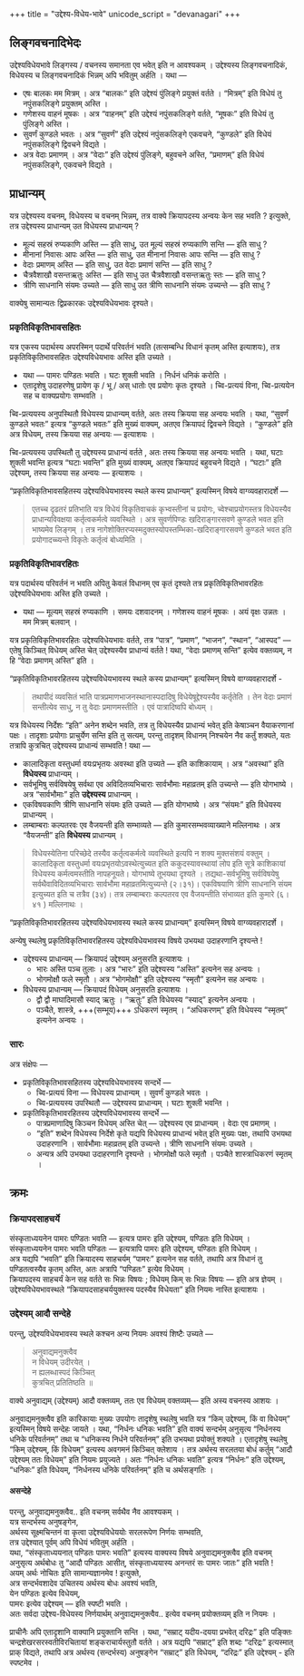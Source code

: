 +++
title = "उद्देश्य-विधेय-भावे"
unicode_script = "devanagari"
+++

## लिङ्गवचनादिभेदः
उद्देश्यविधेयभावे लिङ्गस्य / वचनस्य समानता एव भवेत् इति न आवश्यकम् । उद्देश्यस्य लिङ्गवचनादिकं, विधेयस्य च लिङ्गवचनादिकं भिन्नम् अपि भवितुम् अर्हति । यथा —

- एषः बालकः मम मित्रम् । अत्र “बालकः” इति उद्देश्यं पुंलिङ्गे प्रयुक्तं वर्तते । “मित्रम्” इति विधेयं तु नपुंसकलिङ्गे प्रयुक्तम् अस्ति ।
- गणेशस्य वाहनं मूषकः । अत्र “वाहनम्” इति उद्देश्यं नपुंसकलिङ्गे वर्तते, “मूषकः” इति विधेयं तु पुंलिङ्गे अस्ति ।
- सुवर्णं कुण्डले भवतः । अत्र “सुवर्णं” इति उद्देश्यं नपुंसकलिङ्गे एकवचने, “कुण्डले” इति विधेयं नपुंसकलिङ्गे द्विवचने विद्यते ।
- अत्र वेदाः प्रमाणम् । अत्र “वेदाः” इति उद्देश्यं पुंलिङ्गे, बहुवचने अस्ति, “प्रमाणम्” इति विधेयं नपुंसकलिङ्गे, एकवचने विद्यते ।

## प्राधान्यम्
यत्र उद्देश्यस्य वचनम्, विधेयस्य च वचनम् भिन्नम्, तत्र वाक्ये क्रियापदस्य अन्वयः केन सह भवति ? इत्युक्ते, तत्र उद्देश्यस्य प्राधान्यम् उत विधेयस्य प्राधान्यम् ?

- मूल्यं सहस्रं रुप्यकाणि अस्ति — इति साधु, उत मूल्यं सहस्रं रुप्यकाणि सन्ति — इति साधु ?
- मीनानां निवासः आपः अस्ति  — इति साधु, उत मीनानां निवासः आपः सन्ति — इति साधु ?
- वेदाः प्रमाणम् अस्ति  — इति साधु, उत वेदाः प्रमाणं सन्ति — इति साधु ?
- चैत्रवैशाखौ वसन्तऋतुः अस्ति — इति साधु  उत चैत्रवैशाखौ वसन्तऋतुः स्तः — इति साधु ?
- त्रीणि साधनानि संयमः उच्यते — इति साधु उत त्रीणि साधनानि संयमः उच्यन्ते — इति साधु ? 

वाक्येषु सामान्यतः द्विप्रकारकः उद्देश्यविधेयभावः दृश्यते। 

### प्रकृतिविकृतिभावसहितः
यत्र एकस्य पदार्थस्य अपरस्मिन् पदार्थे परिवर्तनं भवति (तत्सम्बन्धि विधानं कृतम् अस्ति इत्याशयः), तत्र प्रकृतिविकृतिभावसहितः उद्देश्यविधेयभावः अस्ति इति उच्यते ।

- यथा —  पामरः पण्डितः भवति । घटः शुक्ली भवति । निर्धनं धनिकं करोति ।
- एतादृशेषु उदाहरणेषु प्रायेण कृ / भू / अस् धातोः एव प्रयोगः कृतः दृश्यते ।  च्वि-प्रत्ययं विना, च्वि-प्रत्ययेन सह च वाक्यप्रयोगः सम्भवति ।


च्वि-प्रत्ययस्य अनुपस्थितौ विधेयस्य प्राधान्यम् वर्तते, अतः तस्य क्रियया सह अन्वयः भवति । यथा, “सुवर्णं कुण्डले भवतः” इत्यत्र “कुण्डले भवतः” इति मुख्यं वाक्यम्, अतएव क्रियापदं द्विवचने विद्यते । “कुण्डले” इति अत्र विधेयम्, तस्य क्रियया सह अन्वयः — इत्याशयः ।

च्वि-प्रत्ययस्य उपस्थितौ तु उद्देश्यस्य प्राधान्यं वर्तते , अतः तस्य क्रियया सह अन्वयः भवति । यथा, घटाः शुक्ली भवन्ति इत्यत्र “घटाः भवन्ति” इति मुख्यं वाक्यम्, अतएव क्रियापदं बहुवचने विद्यते ।  “घटाः” इति उद्देश्यम्, तस्य क्रियया सह अन्वयः — इत्याशयः ।

“प्रकृतिविकृतिभावसहितस्य उद्देश्यविधेयभावस्य स्थले कस्य प्राधान्यम्” इत्यस्मिन् विषये वाग्व्यवहारादर्शे —

> एतच्च दृढतरं प्रतिभाति यत्र विधेयं विकृतिवाचकं कृभ्वस्तीनां च प्रयोगः, च्वेश्चाप्रयोगस्तत्र विधेयस्यैव प्राधान्यविवक्षया कर्तृत्वकर्मत्वे व्यवस्थिते । अत्र सुवर्णपिण्डः खदिराङ्गारसवणे कुण्डले भवत इति भाष्यमेव लिङ्गम् । तत्र नागेशोक्तिरप्यस्मदुक्तस्योपस्तम्भिका-खदिराङ्गारसवणे कुण्डले भवत इति प्रयोगादच्च्यन्ते विकृतेः कर्तृत्वं बोध्यमिति ।

### प्रकृतिविकृतिभावरहितः
यत्र पदार्थस्य परिवर्तनं न भवति अपितु केवलं विधानम् एव कृतं दृश्यते तत्र प्रकृतिविकृतिभावरहितः उद्देश्यविधेयभावः अस्ति इति उच्यते ।

- यथा — मूल्यम् सहस्रं रुप्यकाणि । समयः दशवादनम् । गणेशस्य वाहनं मूषकः ।  अयं वृक्षः उन्नतः । मम मित्रम् बलवान् । 

यत्र  प्रकृतिविकृतिभावरहितः उद्देश्यविधेयभावः वर्तते, तत्र “पात्र”, “प्रमाण”, “भाजन”, “स्थान”, “आस्पद” —‌ एतेषु किञ्चित् विधेयम् अस्ति चेत् उद्देश्यस्यैव प्राधान्यं वर्तते ! यथा, “वेदाः प्रमाणम् सन्ति” इत्येव वक्तव्यम्, न हि “वेदाः प्रमाणम् अस्ति” इति ।

“प्रकृतिविकृतिभावरहितस्य उद्देश्यविधेयभावस्य स्थले कस्य प्राधान्यम्” इत्यस्मिन् विषये वाग्व्यवहारादर्शे -

> तथापीदं व्यवसितं भाति पात्रप्रमाणभाजनस्थानास्पदादिषु विधेयेषूद्देश्यस्यैव कर्तृतेति । तेन वेदाः प्रमाणं सन्तीत्येव साधु, न तु वेदाः प्रमाणमस्तीति । एवं पात्रादिष्वपि बोध्यम् ।

यत्र विधेयस्य निर्देशः “इति” अनेन शब्देन भवति, तत्र तु विधेयस्यैव प्राधान्यं भवेत् इति केषाञ्चन वैयाकरणानां पक्षः । तादृशाः प्रयोगाः प्राचुर्येण सन्ति इति तु सत्यम्, परन्तु तादृशम् विधानम् निश्चयेन नैव कर्तुं शक्यते, यतः तत्रापि कुत्रचित् उद्देश्यस्य प्राधान्यं सम्भवति ! यथा —

- कालादिकृता वस्तुधर्मा वयःप्रभृतयः अवस्था इति उच्यते — इति काशिकायाम् । अत्र “अवस्था” इति **विधेयस्य** प्राधान्यम् ।
- सर्वभूमिषु सर्वविषयेषु सर्वथा एव अविदितव्यभिचाराः सार्वभौमाः महाव्रतम् इति उच्यन्ते — इति योगभाष्ये । अत्र “सार्वभौमाः” इति **उद्देश्यस्य** प्राधान्यम् ।
- एकविषयकाणि त्रीणि साधनानि संयमः इति उच्यते — इति योगभाष्ये । अत्र “संयमः” इति विधेयस्य प्राधान्यम् ।
- लम्बाम्बराः कल्पतरवः एव वैजयन्ती इति सम्भाव्यते — इति कुमारसम्भवव्याख्याने मल्लिनाथः ।  अत्र “वैयजन्ती” इति **विधेयस्य** प्राधान्यम् । 

> विधेयस्येतिना परिच्छेदे तस्यैव कर्तृत्वकर्मत्वे व्यवस्थिते इत्यपि न शक्य मुक्तसंशयं वक्तुम् । कालादिकृता वस्तुधर्मा वयःप्रभृतयोऽवस्थेत्युच्यत इति ककुदस्यावस्थायां लोप इति सूत्रे काशिकायां विधेयस्य कर्मत्वमस्तीति नापहनूयते। योगभाष्ये तूभयथा दृश्यते । तद्यथा-सर्वभूमिषु सर्वविषयेषु सर्वथैवाविदितव्यभिचाराः सार्वभौमा महाव्रतमित्युच्यन्ते (२।३१)। एकविषयाणि त्रीणि साधनानि संयम इत्युच्यत इति च तत्रैव (३४)। तत्र लम्बाम्बराः कल्पतरव एव वैजयन्तीति संभाव्यत इति कुमारे (६।४१ ) मल्लिनाथः ।

“प्रकृतिविकृतिभावरहितस्य उद्देश्यविधेयभावस्य स्थले कस्य प्राधान्यम्” इत्यस्मिन् विषये वाग्व्यवहारादर्शे । 

अन्येषु स्थलेषु प्रकृतिविकृतिभावरहितस्य उद्देश्यविधेयभावस्य विषये उभयथा उदाहरणानि दृश्यन्ते !

- उद्देश्यस्य प्राधान्यम् — क्रियापदं उद्देश्यम् अनुसरति इत्याशयः ।
  - भारः अस्ति पञ्च तुलाः । अत्र “भारः” इति उद्देश्यस्य “अस्ति” इत्यनेन सह अन्वयः ।
  - भोगमोक्षौ फले स्मृतौ । अत्र “भोगमोक्षौ” इति उद्देश्यस्य “स्मृतौ” इत्यनेन सह अन्वयः ।
- विधेयस्य प्राधान्यम् — क्रियापदं विधेयम् अनुसरति इत्याशयः ।
  - द्वौ द्वौ माघादिमासौ स्याद् ऋतुः । “ऋतुः” इति विधेयस्य “स्याद्” इत्यनेन अन्वयः ।
  - पञ्चैते, शास्त्रे, +++(सम्भूय)+++ ऽधिकरणं स्मृतम् । “अधिकरणम्” इति विधेयस्य “स्मृतम्” इत्यनेन अन्वयः ।  

### सारः
अत्र संक्षेपः —

- प्रकृतिविकृतिभावसहितस्य उद्देश्यविधेयभावस्य सन्दर्भे —
  - च्वि-प्रत्ययं विना — विधेयस्य प्राधान्यम् । सुवर्णं कुण्डले भवतः ।
  - च्वि-प्रत्ययस्य उपस्थितौ —‌ उद्देश्यस्य प्राधान्यम् । घटाः शुक्ली भवन्ति ।
- प्रकृतिविकृतिभावरहितस्य उद्देश्यविधेयभावस्य सन्दर्भे —
  - पात्रप्रमाणादिषु किञ्चन विधेयम् अस्ति चेत् — उद्देश्यस्य एव प्राधान्यम् । वेदाः एव प्रमाणम् ।
  - “इति” शब्देन विधेयस्य निर्देशे कृते यद्यपि विधेयस्य प्राधान्यं भवेत् इति मुख्यः पक्षः, तथापि उभयथा उदाहरणानि । सार्वभौमाः महाव्रतम् इति उच्यन्ते । त्रीणि साधनानि संयमः उच्यते ।
  - अन्यत्र अपि उभयथा उदाहरणानि दृश्यन्ते । भोगमोक्षौ फले स्मृतौ । पञ्चैते शास्त्राधिकरणं स्मृतम् । 

## क्रमः
### क्रियापदसाहचर्ये
संस्कृताध्ययनेन पामरः पण्डितः भवति — इत्यत्र पामरः इति उद्देश्यम्, पण्डितः इति विधेयम् ।  
संस्कृताध्ययनेन पामरः भवति पण्डितः — इत्यत्रापि पामरः इति उद्देश्यम्, पण्डितः इति विधेयम् ।  
अत्र यद्यपि “भवति” इति क्रियादस्य साहचर्यम् “पामरः” इत्यनेन सह वर्तते, तथापि अत्र विधानं तु पण्डितत्वस्यैव कृतम् अस्ति, अतः अत्रापि “पण्डितः” इत्येव विधेयम् ।  
क्रियापदस्य साहचर्यं केन सह वर्तते सः भिन्नः विषयः ; विधेयम् किम् सः भिन्नः विषयः — इति अत्र ज्ञेयम् । उद्देश्यविधेयभावस्थले “क्रियापदसाहचर्ययुक्तस्य पदस्यैव विधेयता” इति नियमः नास्ति इत्याशयः ।

### उद्देश्यम् आदौ सन्देहे
परन्तु, उद्देश्यविधेयभावस्य स्थले कश्चन अन्य नियमः अवश्यं शिष्टैः उच्यते —

> अनुवाद्यमनुक्त्वैव  
> न विधेयम् उदीरयेत् ।  
> न ह्यलब्धास्पदं किञ्चित्  
> कुत्रचित् प्रतितिष्ठति ॥

वाक्ये अनुवाद्यम् (उद्देश्यम्) आदौ वक्तव्यम्, ततः एव विधेयम् वक्तव्यम्— इति अस्य वचनस्य आशयः । 

अनुवाद्यमनुक्त्वैव इति कारिकायाः मुख्यः उपयोगः तादृशेषु स्थलेषु भवति यत्र  “किम् उद्देश्यम्, किं वा विधेयम्” इत्यस्मिन् विषये सन्देहः जायते । यथा, “निर्धनः धनिकः भवति” इति वाक्यं सन्दर्भम् अनुसृत्य “निर्धनस्य धनिके परिवर्तनम्” तथा च “धनिकस्य निर्धने परिवर्तनम्” इति उभयथा प्रयोक्तुं शक्यते । एतादृशेषु स्थलेषु “किम् उद्देश्यम्, किं विधेयम्” इत्यस्य अवगमनं किञ्चित् क्लेशाय । तत्र अर्थस्य सरलतया बोधं कर्तुम् “आदौ उद्देश्यम् ततः विधेयम्” इति नियमः प्रयुज्यते । अतः “निर्धनः धनिकः भवति” इत्यत्र “निर्धनः” इति उद्देश्यम्, “धनिकः” इति विधेयम्, “निर्धनस्य धनिके परिवर्तनम्” इति च अर्थसङ्गतिः ।  

#### असन्देहे
परन्तु, अनुवाद्यमनुक्त्वैव.. इति वचनम् सर्वथैव नैव आवश्यकम् ।  
यत्र सन्दर्भस्य अनुषङ्गेन,  
अर्थस्य सूक्ष्मचिन्तनं वा कृत्वा उद्देश्यविधेययोः सरलरूपेण निर्णयः सम्भवति,  
तत्र उद्देश्यात् पूर्वम् अपि विधेयं भवितुम् अर्हति ।  
यथा,  “संस्कृताध्ययनात् पण्डितः पामरः भवति” इत्यस्य वाक्यस्य विषये अनुवाद्यमनुक्त्वैव इति वचनम् अनुसृत्य अर्थबोधः तु “आदौ पण्डितः आसीत्, संस्कृताध्ययास्य अनन्तरं सः पामरः जातः” इति भवति !  
अयम् अर्थः नोचितः इति सामान्यज्ञानमेव ! इत्युक्ते,  
अत्र सन्दर्भवशादेव उचितस्य अर्थस्य बोधः अवश्यं भवति,  
येन पण्डितः इत्येव विधेयम्,  
पामरः इत्येव उद्देश्यम् — इति स्पष्टी भवति ।  
अतः सर्वदा उद्देश्य-विधेयस्य निर्णयार्थम् अनुवाद्यमनुक्त्वैव.. इत्येव वचनम् प्रयोक्तव्यम् इति न नियमः ।

प्राचीनैः अपि एतादृशानि वाक्यानि प्रयुक्तानि सन्ति । यथा, “सम्राट् यदीय-दयया प्रभवेत् दरिद्रः” इति पङ्क्तिः चन्द्रशेखरसरस्वतीविरचितायां शङ्कराचार्यस्तुतौ वर्तते । अत्र यद्यपि “सम्राट्” इति शब्दः “दरिद्रः” इत्यस्मात् प्राक् विद्यते, तथापि अत्र अर्थस्य (सन्दर्भस्य) अनुषङ्गेन “सम्राट्” इति विधेयम्, “दरिद्रः” इति उद्देश्यम् - इति स्पष्टमेव ।


